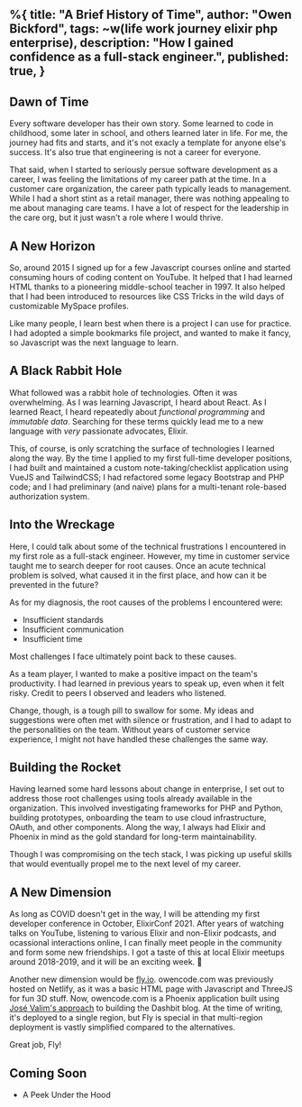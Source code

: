%{
  title: "A Brief History of Time",
  author: "Owen Bickford",
  tags: ~w(life work journey elixir php enterprise),
  description: "How I gained confidence as a full-stack engineer.",
  published: true,
}
---
## Dawn of Time

Every software developer has their own story. Some learned to code in childhood, some later in school, and others learned later in life. For me, the journey had fits and starts, and it's not exacly a template for anyone else's success. It's also true that engineering is not a career for everyone.

That said, when I started to seriously persue software development as a career, I was feeling the limitations of my career path at the time. In a customer care organization, the career path typically leads to management. While I had a short stint as a retail manager, there was nothing appealing to me about managing care teams. I have a lot of respect for the leadership in the care org, but it just wasn't a role where I would thrive.

## A New Horizon

So, around 2015 I signed up for a few Javascript courses online and started consuming hours of coding content on YouTube. It helped that I had learned HTML thanks to a pioneering middle-school teacher in 1997. It also helped that I had been introduced to resources like CSS Tricks in the wild days of customizable MySpace profiles.

Like many people, I learn best when there is a project I can use for practice. I had adopted a simple bookmarks file project, and wanted to make it fancy, so Javascript was the next language to learn.

## A Black Rabbit Hole

What followed was a rabbit hole of technologies. Often it was overwhelming. As I was learning Javascript, I heard about React. As I learned React, I heard repeatedly about _functional programming_ and _immutable data_. Searching for these terms quickly lead me to a new language with _very_ passionate advocates, Elixir.

This, of course, is only scratching the surface of technologies I learned along the way. By the time I applied to my first full-time developer positions, I had built and maintained a custom note-taking/checklist application using VueJS and TailwindCSS; I had refactored some legacy Bootstrap and PHP code; and I had preliminary (and naive) plans for a multi-tenant role-based authorization system.

## Into the Wreckage

Here, I could talk about some of the technical frustrations I encountered in my first role as a full-stack engineer. However, my time in customer service taught me to search deeper for root causes. Once an acute technical problem is solved, what caused it in the first place, and how can it be prevented in the future?

As for my diagnosis, the root causes of the problems I encountered were:

- Insufficient standards
- Insufficient communication
- Insufficient time

Most challenges I face ultimately point back to these causes.

As a team player, I wanted to make a positive impact on the team's productivity. I had learned in previous years to speak up, even when it felt risky. Credit to peers I observed and leaders who listened.

Change, though, is a tough pill to swallow for some. My ideas and suggestions were often met with silence or frustration, and I had to adapt to the personalities on the team. Without years of customer service experience, I might not have handled these challenges the same way.

## Building the Rocket

Having learned some hard lessons about change in enterprise, I set out to address those root challenges using tools already available in the organization. This involved investigating frameworks for PHP and Python, building prototypes, onboarding the team to use cloud infrastructure, OAuth, and other components. Along the way, I always had Elixir and Phoenix in mind as the gold standard for long-term maintainability.

Though I was compromising on the tech stack, I was picking up useful skills that would eventually propel me to the next level of my career.

## A New Dimension

As long as COVID doesn't get in the way, I will be attending my first developer conference in October, ElixirConf 2021. After years of watching talks on YouTube, listening to various Elixir and non-Elixir podcasts, and ocassional interactions online, I can finally meet people in the community and form some new friendships. I got a taste of this at local Elixir meetups around 2018-2019, and it will be an exciting week. 🤞

Another new dimension would be [fly.io](fly.io). owencode.com was previously hosted on Netlify, as it was a basic HTML page with Javascript and ThreeJS for fun 3D stuff. Now, owencode.com is a Phoenix application built using [José Valim's approach](https://dashbit.co/blog/welcome-to-our-blog-how-it-was-made) to building the Dashbit blog. At the time of writing, it's deployed to a single region, but Fly is special in that multi-region deployment is vastly simplified compared to the alternatives.

Great job, Fly!

## Coming Soon

- A Peek Under the Hood

